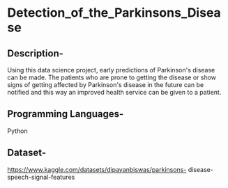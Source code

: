 # Detection_of_the_Parkinsons_Disease

## Description- 
Using this data science project, early predictions of Parkinson's disease can be made. The patients who are prone to getting the disease or show signs of getting affected by Parkinson's disease in the future can be notified and this way an improved health service can be given to a patient.

## Programming Languages-
Python

## Dataset-
https://www.kaggle.com/datasets/dipayanbiswas/parkinsons- disease-speech-signal-features
